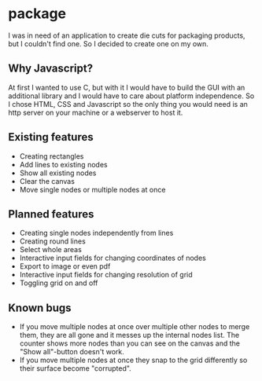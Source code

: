 # package
I was in need of an application to create die cuts for packaging products, but I couldn't find one.
So I decided to create one on my own.
## Why Javascript?
At first I wanted to use C, but with it I would have to build the GUI with an additional library and I would have to care about platform independence. So I chose HTML, CSS and Javascript so the only thing you would need is an http server on your machine or a webserver to host it.

## Existing features

 - Creating rectangles
 - Add lines to existing nodes
 - Show all existing nodes
 - Clear the canvas
 - Move single nodes or multiple nodes at once

## Planned features

 - Creating single nodes independently from lines
 - Creating round lines
 - Select whole areas
 - Interactive input fields for changing coordinates of nodes
 - Export to image or even pdf
 - Interactive input fields for changing resolution of grid
 - Toggling grid on and off

 ## Known bugs
 - If you move multiple nodes at once over multiple other nodes to merge them, they are all gone and it messes up the internal nodes list.
 The counter shows more nodes than you can see on the canvas and the "Show all"-button doesn't work.
 - If you move multiple nodes at once they snap to the grid differently so their surface become "corrupted".